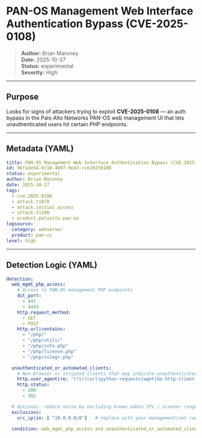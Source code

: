 # PAN-OS Management Web Interface Authentication Bypass (CVE-2025-0108)

> **Author:** Brian Maroney  
> **Date:** 2025-10-27  
> **Status:** experimental  
> **Severity:** High

---

## Purpose
Looks for signs of attackers trying to exploit **CVE-2025-0108** — an auth bypass in the Palo Alto Networks PAN-OS web management UI that lets unauthenticated users hit certain PHP endpoints.

---

## Metadata (YAML)
```yaml
title: PAN-OS Management Web Interface Authentication Bypass (CVE-2025-0108)
id: 9bfa3e54-bc18-4d87-9e43-cve20250108
status: experimental
author: Brian Maroney
date: 2025-10-27
tags:
  - cve.2025-0108
  - attack.t1078
  - attack.initial_access
  - attack.t1190
  - product.paloalto.pan-os
logsource:
  category: webserver
  product: pan-os
level: high
```
---

## Detection Logic (YAML)
```yaml
detection:
  web_mgmt_php_access:
    # Access to PAN-OS management PHP endpoints
    dst_port:
      - 443
      - 4443
    http.request_method:
      - GET
      - POST
    http.url|contains:
      - "/php/"
      - "/php/utils/"
      - "/php/info.php"
      - "/php/license.php"
      - "/php/sslmgr.php"

  unauthenticated_or_automated_clients:
    # Non-browser or scripted clients that may indicate unauthenticated probing
    http.user_agent|re: "(?i)(curl|python-requests|wget|Go-http-client|libwww-perl)"
    http.status:
      - 200
      - 302

  # Optional: reduce noise by excluding known admin IPs / scanner ranges
  exclusions:
    src_ip|in: [ "10.0.0.0/8"]   # replace with your management/net ranges & scanners

  condition: web_mgmt_php_access and unauthenticated_or_automated_clients and not exclusions

